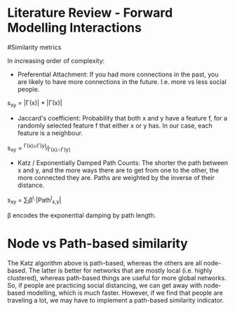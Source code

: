 # Literature Review - Forward Modelling Interactions

#Similarity metrics

In increasing order of complexity:

* Preferential Attachment: If you had more connections in the past, you are likely to have more connections in the future. I.e. more vs less social people. 

s<sub>xy</sub> = |&Gamma;(x)| * |&Gamma;(x)|

* Jaccard's coefficient: Probability that both x and y have a feature f, for a randomly selected feature f that either x or y has. In our case, each feature is a neighbour. 

s<sub>xy</sub> = <sup>&Gamma;(x)&cup;&Gamma;(y)</sup>&frasl;<sub>&Gamma;(x)&cap;&Gamma;(y)</sub>

<!-- * Adamic/Adar Frequency-Weighted Common Neighbours: Like Jaccard, but weights *rarer* connections more heavily. This is helpful in NLP, since for example papers sharing the words "galaxy cluster" are more similar than papers sharing the words "for example". But in our context we want the opposite - an individual is higher risk if they interact with someone who has *a lot* of connections. 
 -->
* Katz /  Exponentially Damped Path Counts: The shorter the path between x and y, and the more ways there are to get from one to the other, the more connected they are. Paths are weighted by the inverse of their distance. 

s<sub>xy</sub> = &sum;<sub>l</sub>&beta;<sup>l</sup>&sdot;|Path<sup>l</sup><sub>x,y</sub>|

&beta; encodes the exponential damping by path length.

# Node vs Path-based similarity
The Katz algorithm above is path-based, whereas the others are all node-based. The latter is better for networks that are mostly local (i.e. highly clustered), whereas path-based things are useful for more global networks. So, if people are practicing social distancing, we can get away with node-based modelling, which is much faster. However, if we find that people are traveling a lot, we may have to implement a path-based similarity indicator. 
